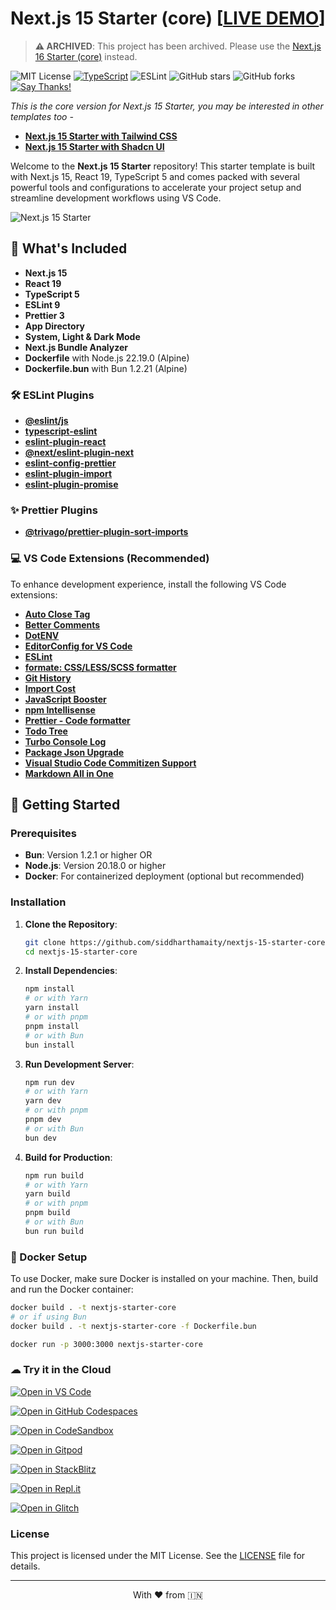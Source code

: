 # Next.js 15 Starter (core) [[LIVE DEMO](https://nextjs-15-starter-core.vercel.app/)]

> **⚠️ ARCHIVED**: This project has been archived. Please use the [Next.js 16 Starter (core)](https://github.com/siddharthamaity/nextjs-16-starter-core) instead.

 ![MIT License](https://img.shields.io/badge/license-MIT-blue) [![TypeScript](https://badgen.net/badge/icon/typescript?icon=typescript&label)](https://typescriptlang.org) ![ESLint](https://img.shields.io/badge/code%20style-eslint-brightgreen) ![GitHub stars](https://img.shields.io/github/stars/siddharthamaity/nextjs-15-starter-core?style=social) ![GitHub forks](https://img.shields.io/github/forks/siddharthamaity/nextjs-15-starter-core?style=social) [![Say Thanks!](https://img.shields.io/badge/Say%20Thanks-!-1EAEDB.svg)](https://saythanks.io/to/siddharthamaity)

*This is the core version for Next.js 15 Starter, you may be interested in other templates too -*
- [**Next.js 15 Starter with Tailwind CSS**](https://github.com/siddharthamaity/nextjs-15-starter-tailwind)
- [**Next.js 15 Starter with Shadcn UI**](https://github.com/siddharthamaity/nextjs-15-starter-shadcn)

Welcome to the **Next.js 15 Starter** repository! This starter template is built with Next.js 15, React 19, TypeScript 5 and comes packed with several powerful tools and configurations to accelerate your project setup and streamline development workflows using VS Code.

![Next.js 15 Starter](public/images/screenshot.png)

## 🚀 What's Included

- **Next.js 15**
- **React 19**
- **TypeScript 5**
- **ESLint 9**
- **Prettier 3**
- **App Directory**
- **System, Light & Dark Mode**
- **Next.js Bundle Analyzer**
- **Dockerfile** with Node.js 22.19.0 (Alpine)
- **Dockerfile.bun** with Bun 1.2.21 (Alpine)

### 🛠️ ESLint Plugins

- [**@eslint/js**](https://www.npmjs.com/package/@eslint/js)
- [**typescript-eslint**](https://github.com/typescript-eslint/typescript-eslint)
- [**eslint-plugin-react**](https://github.com/jsx-eslint/eslint-plugin-react)
- [**@next/eslint-plugin-next**](https://github.com/vercel/next.js)
- [**eslint-config-prettier**](eslint-config-prettier)
- [**eslint-plugin-import**](https://github.com/import-js/eslint-plugin-import)
- [**eslint-plugin-promise**](https://github.com/eslint-community/eslint-plugin-promise)

### ✨ Prettier Plugins

- [**@trivago/prettier-plugin-sort-imports**](https://github.com/trivago/prettier-plugin-sort-imports)

### 💻 VS Code Extensions (Recommended)

To enhance development experience, install the following VS Code extensions:

- [**Auto Close Tag**](https://marketplace.visualstudio.com/items?itemName=formulahendry.auto-close-tag)
- [**Better Comments**](https://marketplace.visualstudio.com/items?itemName=aaron-bond.better-comments)
- [**DotENV**](https://marketplace.visualstudio.com/items?itemName=mikestead.dotenv)
- [**EditorConfig for VS Code**](https://marketplace.visualstudio.com/items?itemName=EditorConfig.EditorConfig)
- [**ESLint**](https://marketplace.visualstudio.com/items?itemName=dbaeumer.vscode-eslint)
- [**formate: CSS/LESS/SCSS formatter**](https://marketplace.visualstudio.com/items?itemName=MikeBovenlander.formate)
- [**Git History**](https://marketplace.visualstudio.com/items?itemName=donjayamanne.githistory)
- [**Import Cost**](https://marketplace.visualstudio.com/items?itemName=wix.vscode-import-cost)
- [**JavaScript Booster**](https://marketplace.visualstudio.com/items?itemName=sburg.vscode-javascript-booster)
- [**npm Intellisense**](https://marketplace.visualstudio.com/items?itemName=christian-kohler.npm-intellisense)
- [**Prettier - Code formatter**](https://marketplace.visualstudio.com/items?itemName=esbenp)
- [**Todo Tree**](https://marketplace.visualstudio.com/items?itemName=Gruntfuggly.todo-tree)
- [**Turbo Console Log**](https://marketplace.visualstudio.com/items?itemName=ChakrounAnas.turbo-console-log)
- [**Package Json Upgrade**](https://marketplace.visualstudio.com/items?itemName=codeandstuff.package-json-upgrade)
- [**Visual Studio Code Commitizen Support**](https://marketplace.visualstudio.com/items?itemName=KnisterPeter.vscode-commitizen)
- [**Markdown All in One**](https://marketplace.visualstudio.com/items?itemName=yzhang.markdown-all-in-one)


## 🏁 Getting Started

### Prerequisites

- **Bun**: Version 1.2.1 or higher OR
- **Node.js**: Version 20.18.0 or higher
- **Docker**: For containerized deployment (optional but recommended)

### Installation

1. **Clone the Repository**:
    ```bash
    git clone https://github.com/siddharthamaity/nextjs-15-starter-core.git
    cd nextjs-15-starter-core
    ```

2. **Install Dependencies**:
    ```bash
    npm install
    # or with Yarn
    yarn install
    # or with pnpm
    pnpm install
    # or with Bun
    bun install
    ```

3. **Run Development Server**:
    ```bash
    npm run dev
    # or with Yarn
    yarn dev
    # or with pnpm
    pnpm dev
    # or with Bun
    bun dev
    ```

4. **Build for Production**:
    ```bash
    npm run build
    # or with Yarn
    yarn build
    # or with pnpm
    pnpm build
    # or with Bun
    bun run build
    ```

### 🐳 Docker Setup

To use Docker, make sure Docker is installed on your machine. Then, build and run the Docker container:

```bash
docker build . -t nextjs-starter-core
# or if using Bun
docker build . -t nextjs-starter-core -f Dockerfile.bun

docker run -p 3000:3000 nextjs-starter-core
```

### ☁ Try it in the Cloud

[![Open in VS Code](https://img.shields.io/badge/Open%20in-VS%20Code-blue?logo=visualstudiocode)](https://vscode.dev/github/siddharthamaity/nextjs-15-starter-core)

[![Open in GitHub Codespaces](https://img.shields.io/badge/Open%20in-GitHub%20Codespaces-blue?logo=github)](https://github.com/codespaces/new?hide_repo_select=true&ref=main&repo=siddharthamaity/nextjs-15-starter-core)

[![Open in CodeSandbox](https://codesandbox.io/static/img/play-codesandbox.svg)](https://codesandbox.io/s/github/siddharthamaity/nextjs-15-starter-core)

[![Open in Gitpod](https://gitpod.io/button/open-in-gitpod.svg)](https://gitpod.io/#https://github.com/siddharthamaity/nextjs-15-starter-core)

[![Open in StackBlitz](https://developer.stackblitz.com/img/open_in_stackblitz_small.svg)](https://stackblitz.com/github/siddharthamaity/nextjs-15-starter-core)

[![Open in Repl.it](https://replit.com/badge/github/siddharthamaity/nextjs-15-starter-core)](https://replit.com/github/siddharthamaity/nextjs-15-starter-core)

[![Open in Glitch](https://img.shields.io/badge/Open%20in-Glitch-blue?logo=glitch)](https://glitch.com/edit/#!/import/github/siddharthamaity/nextjs-15-starter-core)

### License

This project is licensed under the MIT License. See the [LICENSE](LICENSE) file for details.

---

<p style="text-align: center;"> With ❤️ from 🇮🇳 </p>
